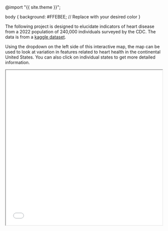---
---

@import "{{ site.theme }}";

body {
  background: #FFEBEE; // Replace with your desired color
}

The following project is designed to elucidate indicators of heart disease from a 2022 population of 240,000 individuals surveyed by the CDC. The data is from a [kaggle dataset](https://www.kaggle.com/datasets/kamilpytlak/personal-key-indicators-of-heart-disease).

Using the dropdown on the left side of this interactive map, the map can be used to look at variation in features related to heart health in the continental United States. You can also click on individual states to get more detailed information.

<iframe src="generated_maps/interactive_US_map_3.html" width="100%" height="500px"></iframe>
